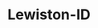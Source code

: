 ---
title: Lewiston-ID
slug: lewiston-id
f_state:
- cms/state/idaho.md
f_locations:
- cms/payday-loan/advance-america-1636.md
- cms/payday-loan/advance-america-1637.md
- cms/payday-loan/allied-cash-advance-3881.md
- cms/payday-loan/ars-4837.md
- cms/payday-loan/cash-tyme-8856.md
- cms/payday-loan/cash-tyme-8857.md
- cms/payday-loan/check-into-cash-11744.md
- cms/payday-loan/check-into-cash-11748.md
- cms/payday-loan/check-into-cash-inc-13050.md
- cms/payday-loan/check-x-change-14170.md
- cms/payday-loan/easy-choice-title-loan-check-16536.md
- cms/payday-loan/easy-choice-title-loan-check-16538.md
- cms/payday-loan/easy-choice-title-loan-check-advance-16540.md
- cms/payday-loan/moneytree-21865.md
- cms/payday-loan/quik-cash-25366.md
- cms/payday-loan/quik-check-25580.md
- cms/payday-loan/quik-check-25582.md
- cms/payday-loan/quik-check-financial-inc-25613.md
- cms/payday-loan/rocky-mountain-title-loan-26064.md
updated-on: '2024-05-30T13:41:28.615Z'
created-on: '2024-05-30T13:41:28.615Z'
published-on: '2024-05-30T13:54:32.469Z'
f_city: Lewiston
layout: '[city].html'
tags: city
---